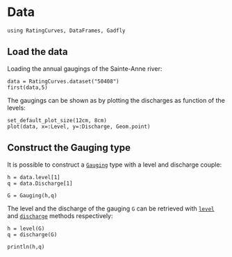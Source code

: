 # Data

```@setup SainteAnne
using RatingCurves, DataFrames, Gadfly
```

## Load the data

Loading the annual gaugings of the Sainte-Anne river:
```@example SainteAnne
data = RatingCurves.dataset("50408")
first(data,5)
```

The gaugings can be shown as by plotting the discharges as function of the levels:
```@example SainteAnne
set_default_plot_size(12cm, 8cm)
plot(data, x=:Level, y=:Discharge, Geom.point)
```

## Construct the Gauging type

It is possible to construct a [`Gauging`](@ref) type with a level and discharge couple:
```@example SainteAnne
h = data.level[1]
q = data.Discharge[1]

G = Gauging(h,q)    
```

The level and the discharge of the gauging `G` can be retrieved with [`level`](@ref) and [`discharge`](@ref) methods respectively:
```@example SainteAnne
h = level(G)
q = discharge(G)

println(h,q)    
```

